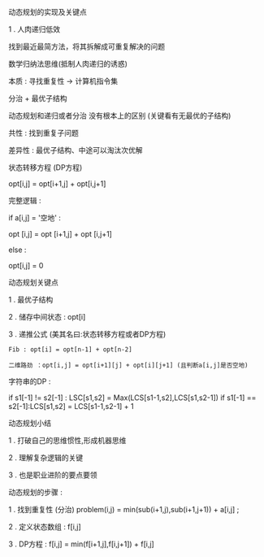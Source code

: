 动态规划的实现及关键点 

1 . 人肉递归低效 

找到最近最简方法，将其拆解成可重复解决的问题

数学归纳法思维(抵制人肉递归的诱惑)

本质  :  寻找重复性 -> 计算机指令集

分治 + 最优子结构 

动态规划和递归或者分治 没有根本上的区别 (关键看有无最优的子结构)

共性 : 找到重复子问题 

差异性 : 最优子结构、中途可以淘汰次优解


状态转移方程 (DP方程)

opt[i,j] = opt[i+1,j] + opt[i,j+1]

完整逻辑 : 

if a[i,j] = '空地' : 

 opt [i,j] = opt [i+1,j] + opt [i,j+1]

else : 

opt[i,j] = 0

动态规划关键点 

1 . 最优子结构

2 . 储存中间状态 : opt[i]

3 . 递推公式 (美其名曰:状态转移方程或者DP方程)

    Fib : opt[i] = opt[n-1] + opt[n-2]

    二维路劲 ：opt[i,j] = opt[i+1][j] + opt[i][j+1] (且判断a[i,j]是否空地)
    
    
字符串的DP : 

if s1[-1] != s2[-1] : LSC[s1,s2] = Max(LCS[s1-1,s2],LCS[s1,s2-1])
 if s1[-1] == s2[-1]:LCS[s1,s2] = LCS[s1-1,s2-1] + 1

动态规划小结 

1 . 打破自己的思维惯性,形成机器思维

2 . 理解复杂逻辑的关键

3 . 也是职业进阶的要点要领

动态规划的步骤 : 

1 . 找到重复性 (分治) problem(i,j) = min(sub(i+1,j),sub(i+1,j+1)) + a[i,j] ;

2 . 定义状态数组 : f[i,j]

3 . DP方程 : f[i,j] = min(f[i+1,j],f[i,j+1]) + f[i,j]
